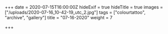 +++
date = 2020-07-15T16:00:00Z
hideExif = true
hideTitle = true
images = ["/uploads/2020-07-16_10-42-19_utc_2.jpg"]
tags = ["colourtattoo", "archive", "gallery"]
title = "07-16-2020"
weight = 7

+++

